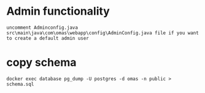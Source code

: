 # Admin functionality
    uncomment Adminconfig.java src\main\java\com\omas\webapp\config\AdminConfig.java file if you want to create a default admin user

# copy schema
    docker exec database pg_dump -U postgres -d omas -n public > schema.sql